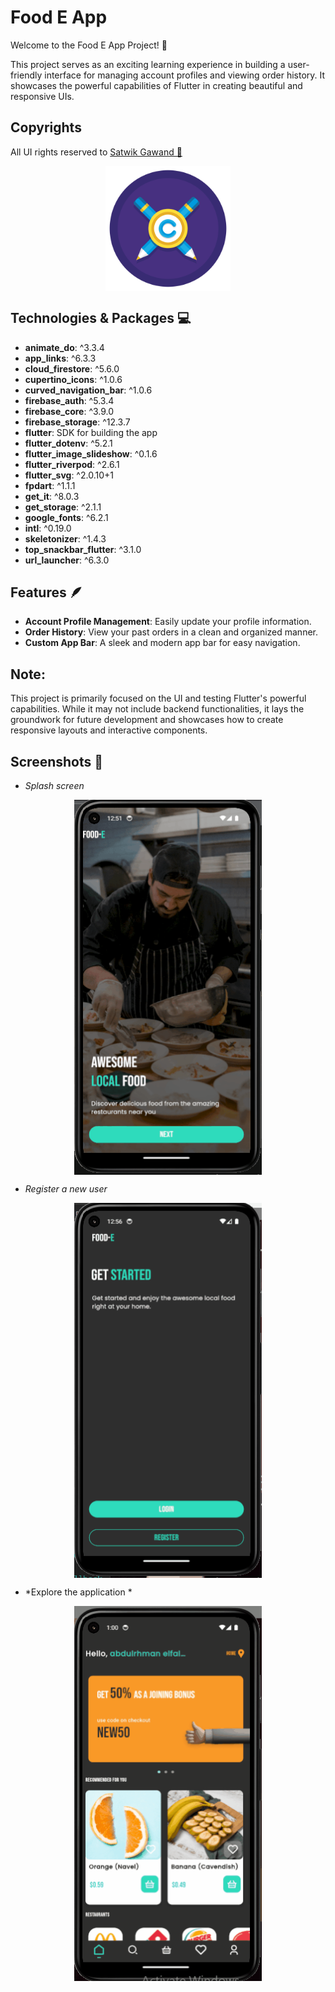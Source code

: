 # Food E App
Welcome to the Food E App Project! 🎉

This project serves as an exciting learning experience in building a user-friendly interface for managing account profiles and viewing order history. It showcases the powerful capabilities of Flutter in creating beautiful and responsive UIs.

## Copyrights
All UI rights reserved to [Satwik Gawand 🦄](https://bento.me/satwikgawand)
<div align='center'>
   <a href="https://bento.me/satwikgawand"><img src="screen_shots/copyright.png" align="center" height="200" width="200" ></a>
</div>

## Technologies & Packages 💻
- **animate_do**: ^3.3.4
- **app_links**: ^6.3.3
- **cloud_firestore**: ^5.6.0
- **cupertino_icons**: ^1.0.6
- **curved_navigation_bar**: ^1.0.6
- **firebase_auth**: ^5.3.4
- **firebase_core**: ^3.9.0
- **firebase_storage**: ^12.3.7
- **flutter**: SDK for building the app
- **flutter_dotenv**: ^5.2.1
- **flutter_image_slideshow**: ^0.1.6
- **flutter_riverpod**: ^2.6.1
- **flutter_svg**: ^2.0.10+1
- **fpdart**: ^1.1.1
- **get_it**: ^8.0.3
- **get_storage**: ^2.1.1
- **google_fonts**: ^6.2.1
- **intl**: ^0.19.0
- **skeletonizer**: ^1.4.3
- **top_snackbar_flutter**: ^3.1.0
- **url_launcher**: ^6.3.0

## Features 🪶
- **Account Profile Management**: Easily update your profile information.
- **Order History**: View your past orders in a clean and organized manner.
- **Custom App Bar**: A sleek and modern app bar for easy navigation.

## Note:
This project is primarily focused on the UI and testing Flutter's powerful capabilities. While it may not include backend functionalities, it lays the groundwork for future development and showcases how to create responsive layouts and interactive components.

## Screenshots 📸
- *Splash screen*

<div align='center'>
   <a href="url"><img src="screen_shots/splash.gif" align="center" height="600" width="300" ></a>
</div>

- *Register a new user*

<div align='center'>
   <a href="url"><img src="screen_shots/new_user.gif" align="center" height="600" width="300" ></a>
</div>


- *Explore the application *

<div align='center'>
   <a href="url"><img src="screen_shots/app_screens.gif" align="center" height="600" width="300" ></a>
</div>


